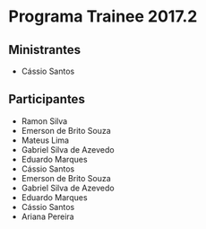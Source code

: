 # Programa Trainee 2017.2

## Ministrantes
- Cássio Santos

## Participantes
- Ramon Silva
- Emerson de Brito Souza
- Mateus Lima
- Gabriel Silva de Azevedo
- Eduardo Marques
- Cássio Santos
- Emerson de Brito Souza
- Gabriel Silva de Azevedo
- Eduardo Marques
- Cássio Santos
- Ariana Pereira

